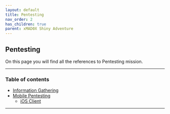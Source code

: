 ```yaml
---
layout: default
title: Pentesting
nav_order: 2
has_children: true
parent: xMAD0X Shiny Adventure
---
```


## Pentesting

On this page you will find all the references to Pentesting mission.

---

### Table of contents
- [Information Gathering](./Information_Gathering.md)
- [Mobile Pentesting](./MobilePentesting/index.md)
	- [iOS Client](./MobilePentesting/Mobile_iOS-Client.md)

---



